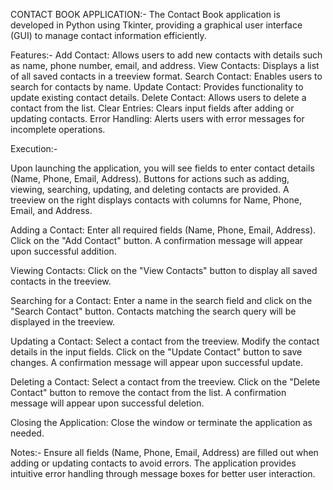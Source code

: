 CONTACT BOOK APPLICATION:-
The Contact Book application is developed in Python using Tkinter, providing a graphical user interface (GUI) to manage contact information efficiently.

Features:-
  Add Contact: Allows users to add new contacts with details such as name, phone number, email, and address.
  View Contacts: Displays a list of all saved contacts in a treeview format.
  Search Contact: Enables users to search for contacts by name.
  Update Contact: Provides functionality to update existing contact details.
  Delete Contact: Allows users to delete a contact from the list.
  Clear Entries: Clears input fields after adding or updating contacts.
  Error Handling: Alerts users with error messages for incomplete operations.

Execution:-

  Upon launching the application, you will see fields to enter contact details (Name, Phone, Email, Address).
  Buttons for actions such as adding, viewing, searching, updating, and deleting contacts are provided.
  A treeview on the right displays contacts with columns for Name, Phone, Email, and Address.

  Adding a Contact:
    Enter all required fields (Name, Phone, Email, Address).
    Click on the "Add Contact" button.
    A confirmation message will appear upon successful addition.
  
  Viewing Contacts:
    Click on the "View Contacts" button to display all saved contacts in the treeview.
  
  Searching for a Contact:
    Enter a name in the search field and click on the "Search Contact" button.
    Contacts matching the search query will be displayed in the treeview.

  Updating a Contact:
    Select a contact from the treeview.
    Modify the contact details in the input fields.
    Click on the "Update Contact" button to save changes.
    A confirmation message will appear upon successful update.

  Deleting a Contact:
    Select a contact from the treeview.
    Click on the "Delete Contact" button to remove the contact from the list.
    A confirmation message will appear upon successful deletion.

  Closing the Application:
    Close the window or terminate the application as needed.

Notes:-
  Ensure all fields (Name, Phone, Email, Address) are filled out when adding or updating contacts to avoid errors.
  The application provides intuitive error handling through message boxes for better user interaction.